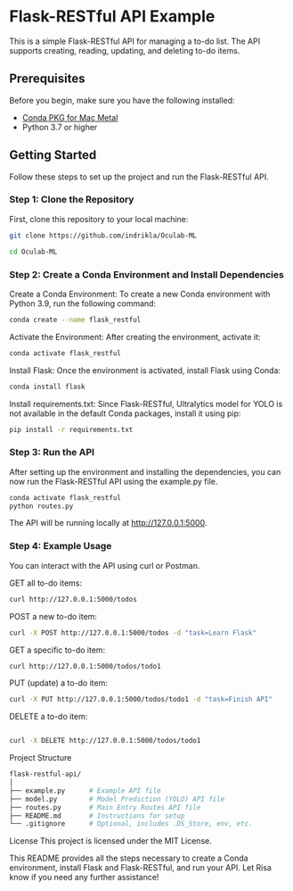 # Flask-RESTful API Example

This is a simple Flask-RESTful API for managing a to-do list. The API supports creating, reading, updating, and deleting to-do items.

## Prerequisites

Before you begin, make sure you have the following installed:

- [Conda PKG for Mac Metal](https://repo.anaconda.com/miniconda/Miniconda3-latest-MacOSX-arm64.pkg)
- Python 3.7 or higher

## Getting Started

Follow these steps to set up the project and run the Flask-RESTful API.

### Step 1: Clone the Repository

First, clone this repository to your local machine:

```bash
git clone https://github.com/indrikla/Oculab-ML

cd Oculab-ML
```

### Step 2: Create a Conda Environment and Install Dependencies

Create a Conda Environment:
To create a new Conda environment with Python 3.9, run the following command:

```bash
conda create --name flask_restful
```

Activate the Environment:
After creating the environment, activate it:

```bash
conda activate flask_restful
```

Install Flask:
Once the environment is activated, install Flask using Conda:

```bash
conda install flask
```

Install requirements.txt:
Since Flask-RESTful, Ultralytics model for YOLO is not available in the default Conda packages, install it using pip:

```bash
pip install -r requirements.txt
```

### Step 3: Run the API
After setting up the environment and installing the dependencies, you can now run the Flask-RESTful API using the example.py file.

```bash
conda activate flask_restful
python routes.py
```

The API will be running locally at http://127.0.0.1:5000.

### Step 4: Example Usage
You can interact with the API using curl or Postman.

GET all to-do items:

```bash
curl http://127.0.0.1:5000/todos
```
POST a new to-do item:
```bash
curl -X POST http://127.0.0.1:5000/todos -d "task=Learn Flask"
```
GET a specific to-do item:
```bash
curl http://127.0.0.1:5000/todos/todo1

```
PUT (update) a to-do item:
```bash
curl -X PUT http://127.0.0.1:5000/todos/todo1 -d "task=Finish API"
```
DELETE a to-do item:
```bash

curl -X DELETE http://127.0.0.1:5000/todos/todo1
```
Project Structure
```bash
flask-restful-api/
│
├── example.py      # Example API file
├── model.py        # Model Prediction (YOLO) API file
├── routes.py       # Main Entry Routes API file
├── README.md       # Instructions for setup
└── .gitignore      # Optional, includes .DS_Store, env, etc.
```

License
This project is licensed under the MIT License.


This README provides all the steps necessary to create a Conda environment, install Flask and Flask-RESTful, and run your API. Let Risa know if you need any further assistance!





